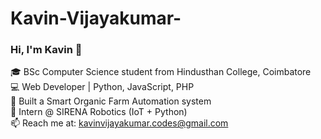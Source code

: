 # Kavin-Vijayakumar-
### Hi, I'm Kavin 👋

🎓 BSc Computer Science student from Hindusthan College, Coimbatore  
💻 Web Developer | Python, JavaScript, PHP  
🌱 Built a Smart Organic Farm Automation system  
🤖 Intern @ SIRENA Robotics (IoT + Python)  
📫 Reach me at: kavinvijayakumar.codes@gmail.com
